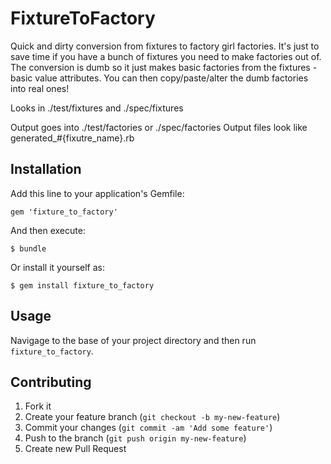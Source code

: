 # FixtureToFactory

Quick and dirty conversion from fixtures to factory girl factories.
It's just to save time if you have a bunch of fixtures you need to make factories out of.
The conversion is dumb so it just makes basic factories from the fixtures - basic value attributes. You can then copy/paste/alter the dumb factories into real ones!

Looks in ./test/fixtures and ./spec/fixtures

Output goes into ./test/factories or ./spec/factories
Output files look like generated_#{fixutre_name}.rb


## Installation

Add this line to your application's Gemfile:

    gem 'fixture_to_factory'

And then execute:

    $ bundle

Or install it yourself as:

    $ gem install fixture_to_factory

## Usage

  Navigage to the base of your project directory and then run `fixture_to_factory`.

## Contributing

1. Fork it
2. Create your feature branch (`git checkout -b my-new-feature`)
3. Commit your changes (`git commit -am 'Add some feature'`)
4. Push to the branch (`git push origin my-new-feature`)
5. Create new Pull Request
